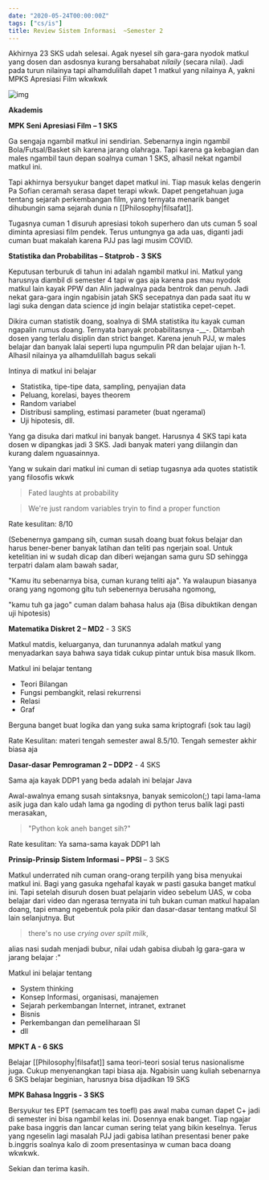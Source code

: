 ```yaml
---
date: "2020-05-24T00:00:00Z"
tags: ["cs/is"]
title: Review Sistem Informasi  ~Semester 2
---
```


Akhirnya 23 SKS udah selesai. Agak nyesel sih gara-gara nyodok matkul yang dosen dan asdosnya kurang bersahabat *nilaily* (secara nilai). Jadi pada turun nilainya tapi alhamdulillah dapet 1 matkul yang nilainya A, yakni MPKS Apresiasi Film wkwkwk

![img](https://catatankemalasan.files.wordpress.com/2020/08/screenshot-82-1.png?w=227)

**Akademis**

**MPK Seni Apresiasi Film** **– 1 SKS**

Ga sengaja ngambil matkul ini sendirian. Sebenarnya ingin ngambil Bola/Futsal/Basket sih karena jarang olahraga. Tapi karena ga kebagian dan males ngambil taun depan soalnya cuman 1 SKS, alhasil nekat ngambil matkul ini.

Tapi akhirnya bersyukur banget dapet matkul ini. Tiap masuk kelas dengerin Pa Sofian ceramah serasa dapet terapi wkwk. Dapet pengetahuan juga tentang sejarah perkembangan film, yang ternyata menarik banget dihubungin sama sejarah dunia n [[Philosophy|filsafat]].

Tugasnya cuman 1 disuruh apresiasi tokoh superhero dan uts cuman 5 soal diminta apresiasi film pendek. Terus untungnya ga ada uas, diganti jadi cuman buat makalah karena PJJ pas lagi musim COVID.



**Statistika dan Probabilitas – Statprob - 3 SKS**

Keputusan terburuk di tahun ini adalah ngambil matkul ini. Matkul yang harusnya diambil di semester 4 tapi w gas aja karena pas mau nyodok matkul lain kayak PPW dan Alin jadwalnya pada bentrok dan penuh. Jadi nekat gara-gara ingin ngabisin jatah SKS secepatnya dan pada saat itu w lagi suka dengan data science jd ingin belajar statistika cepet-cepet. 

Dikira cuman statistik doang, soalnya di SMA statistika itu kayak cuman ngapalin rumus doang. Ternyata banyak probabilitasnya -__-. Ditambah dosen yang terlalu disiplin dan strict banget. Karena jenuh PJJ, w males belajar dan banyak lalai seperti lupa ngumpulin PR dan belajar ujian h-1. Alhasil nilainya ya alhamdulillah bagus sekali

Intinya di matkul ini belajar

- Statistika, tipe-tipe data, sampling, penyajian data
- Peluang, korelasi, bayes theorem
- Random variabel
- Distribusi sampling, estimasi parameter (buat ngeramal)
- Uji hipotesis, dll.

Yang ga disuka dari matkul ini banyak banget. Harusnya 4 SKS tapi kata dosen w dipangkas jadi 3 SKS. Jadi banyak materi yang diilangin dan kurang dalem nguasainnya.

Yang w sukain dari matkul ini cuman di setiap tugasnya ada quotes statistik yang filosofis wkwk

> Fated laughts at probability

> We're just random variables tryin to find a proper function

Rate kesulitan: 8/10

(Sebenernya gampang sih, cuman susah doang buat fokus belajar dan harus bener-bener banyak latihan dan teliti pas ngerjain soal. Untuk ketelitian ini w sudah dicap dan diberi wejangan sama guru SD sehingga terpatri dalam alam bawah sadar, 

"Kamu itu sebenarnya bisa, cuman kurang teliti aja". Ya walaupun biasanya orang yang ngomong gitu tuh sebenernya berusaha ngomong,

"kamu tuh ga jago" cuman dalam bahasa halus aja (Bisa dibuktikan dengan uji hipotesis)



**Matematika Diskret 2 – MD2** - 3 SKS

Matkul matdis, keluarganya, dan turunannya adalah matkul yang menyadarkan saya bahwa saya tidak cukup pintar untuk bisa masuk Ilkom.

Matkul ini belajar tentang

- Teori Bilangan
- Fungsi pembangkit, relasi rekurrensi
- Relasi
- Graf

Berguna banget buat logika dan yang suka sama kriptografi (sok tau lagi)

Rate Kesulitan: materi tengah semester awal 8.5/10. Tengah semester akhir biasa aja



**Dasar-dasar Pemrograman 2 – DDP2** - 4 SKS

Sama aja kayak DDP1 yang beda adalah ini belajar Java

Awal-awalnya emang susah sintaksnya, banyak semicolon(;) tapi lama-lama asik juga dan kalo udah lama ga ngoding di python terus balik lagi pasti merasakan,

> "Python kok aneh banget sih?"

Rate kesulitan: Ya sama-sama kayak DDP1 lah



**Prinsip-Prinsip Sistem Informasi – PPSI** – 3 SKS

Matkul underrated nih cuman orang-orang terpilih yang bisa menyukai matkul ini. Bagi yang gasuka ngehafal kayak w pasti gasuka banget matkul ini. Tapi setelah disuruh dosen buat pelajarin video sebelum UAS, w coba belajar dari video dan ngerasa ternyata ini tuh bukan cuman matkul hapalan doang, tapi emang ngebentuk pola pikir dan dasar-dasar tentang matkul SI lain selanjutnya. But

> there's no use *crying over spilt milk*, 

alias nasi sudah menjadi bubur, nilai udah gabisa diubah lg gara-gara w jarang belajar :"

Matkul ini belajar tentang

- System thinking
- Konsep Informasi, organisasi, manajemen
- Sejarah perkembangan Internet, intranet, extranet
- Bisnis
- Perkembangan dan pemeliharaan SI
- dll



**MPKT A - 6 SKS**

Belajar [[Philosophy|filsafat]] sama teori-teori sosial terus nasionalisme juga. Cukup menyenangkan tapi biasa aja. Ngabisin uang kuliah sebenarnya 6 SKS belajar beginian, harusnya bisa dijadikan 19 SKS



**MPK Bahasa Inggris - 3 SKS**

Bersyukur tes EPT (semacam tes toefl) pas awal maba cuman dapet C+ jadi di semester ini bisa ngambil kelas ini. Dosennya enak banget. Tiap ngajar pake basa inggris dan lancar cuman sering telat yang bikin keselnya. Terus yang ngeselin lagi masalah PJJ jadi gabisa latihan presentasi bener pake b.inggris soalnya kalo di zoom presentasinya w cuman baca doang wkwkwk.



Sekian dan terima kasih.